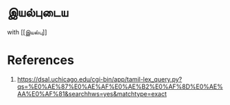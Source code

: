 # இயல்புடைய
with [[இயல்பு]]


# References
1. https://dsal.uchicago.edu/cgi-bin/app/tamil-lex_query.py?qs=%E0%AE%87%E0%AE%AF%E0%AE%B2%E0%AF%8D%E0%AE%AA%E0%AF%81&searchhws=yes&matchtype=exact

